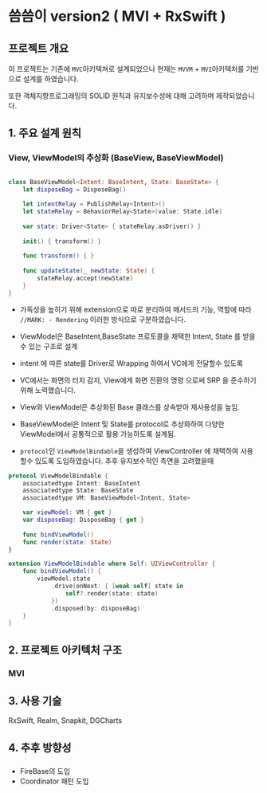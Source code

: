 # 씀씀이 version2 ( MVI + RxSwift )

## 프로젝트 개요


이 프로젝트는 기존에 `MVC`아키텍쳐로 설계되었으나 현재는 `MVVM` + `MVI`아키텍처를 기반으로 설계를 하였습니다.

또한 객체지향프로그래밍의 SOLID 원칙과 유지보수성에 대해 고려하며 제작되었습니다.

## 1. 주요 설계 원칙 

### View, ViewModel의 추상화 (BaseView, BaseViewModel)


 

```swift

class BaseViewModel<Intent: BaseIntent, State: BaseState> {
    let disposeBag = DisposeBag()
    
    let intentRelay = PublishRelay<Intent>()
    let stateRelay = BehaviorRelay<State>(value: State.idle)
    
    var state: Driver<State> { stateRelay.asDriver() }
    
    init() { transform() }
    
    func transform() { }
    
    func updateState(_ newState: State) {
        stateRelay.accept(newState)
    }
}

```



-  가독성을 높히기 위해 extension으로 따로 분리하여 메서드의 기능, 역할에 따라 `//MARK: - Rendering`  이러한 방식으로 구분하였습니다.  



- ViewModel은 BaseIntent,BaseState 프로토콜을 채택한 Intent, State 를 받을수 있는 구조로 설계 
- intent 에 따른 state를 Driver로 Wrapping 하여서 VC에게 전달할수 있도록 

- VC에서는 화면의 터치 감지, View에게 화면 전환의 명령 으로써 SRP 을 준수하기 위해 노력했습니다. 

- View와 ViewModel은 추상화된 Base 클래스를 상속받아 재사용성을 높임.
- BaseViewModel은 Intent 및 State를 protocol로 추상화하여 다양한 ViewModel에서 공통적으로 활용 가능하도록 설계됨.
- `protocol`인 `ViewModelBindable`을 생성하여 ViewController 에 채택하여 사용할수 있도록 도입하였습니다. 
추후 유지보수적인 측면을 고려했을때 

```swift
protocol ViewModelBindable {
    associatedtype Intent: BaseIntent
    associatedtype State: BaseState
    associatedtype VM: BaseViewModel<Intent, State>

    var viewModel: VM { get }
    var disposeBag: DisposeBag { get }
    
    func bindViewModel()
    func render(state: State)
}

extension ViewModelBindable where Self: UIViewController {
    func bindViewModel() {
        viewModel.state
            .drive(onNext: { [weak self] state in
                self?.render(state: state)
            })
            .disposed(by: disposeBag)
    }
}

```




## 2. 프로젝트 아키텍처 구조 

### MVI 



## 3. 사용 기술  
RxSwift, Realm, Snapkit, DGCharts


## 4. 추후 방향성

### 
- FireBase의 도입
- Coordinator 패턴 도입 
